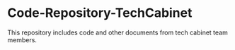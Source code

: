 # Code-Repository-TechCabinet
This repository includes code and other documents from tech cabinet team members.
